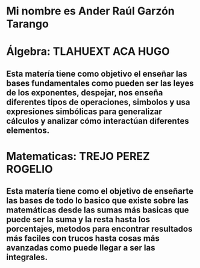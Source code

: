 # Mi nombre es Ander Raúl Garzón Tarango

# Álgebra:  TLAHUEXT ACA HUGO
## Esta matería tiene como objetivo el enseñar las bases fundamentales como pueden ser las leyes de los exponentes, despejar, nos enseña diferentes tipos de operaciones, simbolos y usa expresiones simbólicas para generalizar cálculos y analizar cómo interactúan diferentes elementos.


# Matematicas:  TREJO PEREZ ROGELIO
 ## Esta matería tiene como el objetivo de enseñarte las bases de todo lo basico que existe sobre las matemáticas desde las sumas más basicas que puede ser la suma y la resta hasta los porcentajes, metodos para encontrar resultados más faciles con trucos hasta cosas más avanzadas como puede llegar a ser las integrales.
